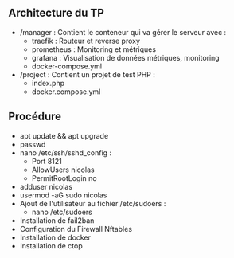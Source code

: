 
## Architecture du TP
- /manager : Contient le conteneur qui va gérer le serveur avec :
  - traefik : Routeur et reverse proxy
  - prometheus : Monitoring et métriques
  - grafana : Visualisation de données métriques, monitoring
  - docker-compose.yml
- /project : Contient un projet de test PHP :
  - index.php
  - docker.compose.yml

## Procédure
- apt update && apt upgrade
- passwd
- nano /etc/ssh/sshd_config :
  - Port 8121
  - AllowUsers nicolas
  - PermitRootLogin no
- adduser nicolas
- usermod -aG sudo nicolas
- Ajout de l'utilisateur au fichier /etc/sudoers :
  - nano /etc/sudoers
- Installation de fail2ban
- Configuration du Firewall Nftables
- Installation de docker
- Installation de ctop
